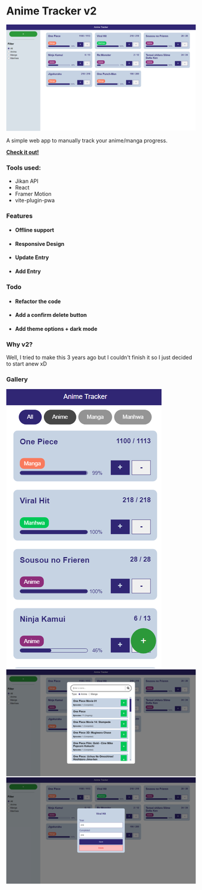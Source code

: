 # Anime Tracker v2

![](/screenshots/anime-tracker.png)

A simple web app to manually track your anime/manga progress.

[**Check it out!**](https://darrionn33.github.io/anime-tracker-v2/)

### Tools used:

- Jikan API
- React
- Framer Motion
- vite-plugin-pwa

### Features

- #### Offline support
- #### Responsive Design
- #### Update Entry
- #### Add Entry

### Todo

- #### Refactor the code
- #### Add a confirm delete button
- #### Add theme options + dark mode

### Why v2?

Well, I tried to make this 3 years ago but I couldn't finish it so I just decided to start anew xD

### Gallery

![](/screenshots/anime-tracker-mobile.png)
![](/screenshots/anime-tracker-search.png)
![](/screenshots/anime-tracker-update.png)
